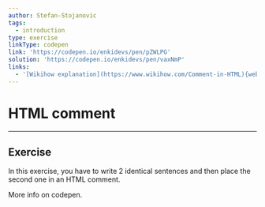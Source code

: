 ```yaml
---
author: Stefan-Stojanovic
tags:
  - introduction
type: exercise
linkType: codepen
link: 'https://codepen.io/enkidevs/pen/pZWLPG'
solution: 'https://codepen.io/enkidevs/pen/vaxNmP'
links:
  - '[Wikihow explanation](https://www.wikihow.com/Comment-in-HTML){website}'
---
```


# HTML comment


---

## Exercise

In this exercise, you have to write 2 identical sentences and then place the second one in an HTML comment.

More info on codepen.

